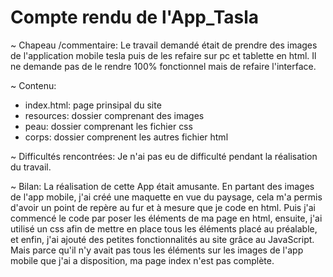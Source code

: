 # Compte rendu de l'App_Tasla

~ Chapeau /commentaire:
  Le travail demandé était de prendre des images de l'application mobile tesla puis de les refaire sur pc et tablette en html. Il ne demande pas de le rendre 100%     fonctionnel mais de refaire l'interface.

~ Contenu:
  - index.html: page prinsipal du site
  - resources: dossier comprenant des images
  - peau: dossier comprenant les fichier css
  - corps: dossier comprenent les autres fichier html
  
~ Difficultés rencontrées:
  Je n'ai pas eu de difficulté pendant la réalisation du travail.

~ Bilan:
  La réalisation de cette App était amusante. En partant des images de l'app mobile, j'ai créé une maquette en vue du paysage, cela m'a permis d'avoir un point de repère au fur et à mesure que je code en html. Puis j'ai commencé le code par poser les éléments de ma page en html, ensuite, j'ai utilisé un css afin de mettre en place tous les éléments placé au préalable, et enfin, j'ai ajouté des petites fonctionnalités au site grâce au JavaScript.
  Mais parce qu'il n'y avait pas tous les éléments sur les images de l'app mobile que j'ai a disposition, ma page index n'est pas complète.
